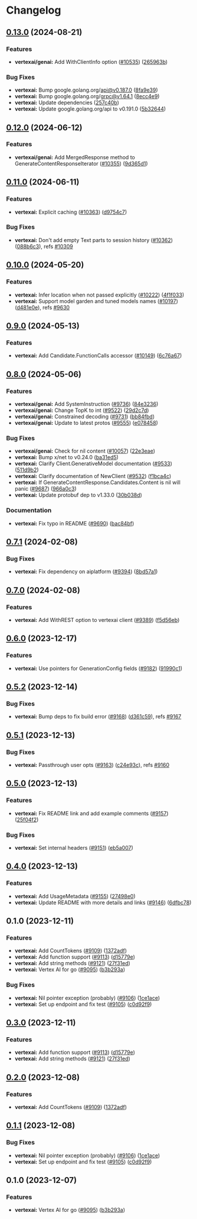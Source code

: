 # Changelog

## [0.13.0](https://github.com/googleapis/google-cloud-go/compare/vertexai/v0.12.0...vertexai/v0.13.0) (2024-08-21)


### Features

* **vertexai/genai:** Add WithClientInfo option ([#10535](https://github.com/googleapis/google-cloud-go/issues/10535)) ([265963b](https://github.com/googleapis/google-cloud-go/commit/265963bd5b91c257b3c3d3c1f52cdf2b5f4c9d1a))


### Bug Fixes

* **vertexai:** Bump google.golang.org/api@v0.187.0 ([8fa9e39](https://github.com/googleapis/google-cloud-go/commit/8fa9e398e512fd8533fd49060371e61b5725a85b))
* **vertexai:** Bump google.golang.org/grpc@v1.64.1 ([8ecc4e9](https://github.com/googleapis/google-cloud-go/commit/8ecc4e9622e5bbe9b90384d5848ab816027226c5))
* **vertexai:** Update dependencies ([257c40b](https://github.com/googleapis/google-cloud-go/commit/257c40bd6d7e59730017cf32bda8823d7a232758))
* **vertexai:** Update google.golang.org/api to v0.191.0 ([5b32644](https://github.com/googleapis/google-cloud-go/commit/5b32644eb82eb6bd6021f80b4fad471c60fb9d73))

## [0.12.0](https://github.com/googleapis/google-cloud-go/compare/vertexai/v0.11.0...vertexai/v0.12.0) (2024-06-12)


### Features

* **vertexai/genai:** Add MergedResponse method to GenerateContentResponseIterator ([#10355](https://github.com/googleapis/google-cloud-go/issues/10355)) ([9d365d1](https://github.com/googleapis/google-cloud-go/commit/9d365d113bd9c89beed640fb3de17747ab580993))

## [0.11.0](https://github.com/googleapis/google-cloud-go/compare/vertexai/v0.10.0...vertexai/v0.11.0) (2024-06-11)


### Features

* **vertexai:** Explicit caching ([#10363](https://github.com/googleapis/google-cloud-go/issues/10363)) ([d9754c7](https://github.com/googleapis/google-cloud-go/commit/d9754c7c07656b2f68cb63f24f1da4ddcc697f8f))


### Bug Fixes

* **vertexai:** Don't add empty Text parts to session history ([#10362](https://github.com/googleapis/google-cloud-go/issues/10362)) ([088b6c3](https://github.com/googleapis/google-cloud-go/commit/088b6c3afd85d75ce3b30af0620529ec04d4ce1c)), refs [#10309](https://github.com/googleapis/google-cloud-go/issues/10309)

## [0.10.0](https://github.com/googleapis/google-cloud-go/compare/vertexai/v0.9.0...vertexai/v0.10.0) (2024-05-20)


### Features

* **vertexai:** Infer location when not passed explicitly ([#10222](https://github.com/googleapis/google-cloud-go/issues/10222)) ([4f1f033](https://github.com/googleapis/google-cloud-go/commit/4f1f0339b30d44b52eddcbadd504c31ab215db2e))
* **vertexai:** Support model garden and tuned models names ([#10197](https://github.com/googleapis/google-cloud-go/issues/10197)) ([d481e0e](https://github.com/googleapis/google-cloud-go/commit/d481e0e746d6c19dc51493b0311f7b8a8029e017)), refs [#9630](https://github.com/googleapis/google-cloud-go/issues/9630)

## [0.9.0](https://github.com/googleapis/google-cloud-go/compare/vertexai/v0.8.0...vertexai/v0.9.0) (2024-05-13)


### Features

* **vertexai:** Add Candidate.FunctionCalls accessor ([#10149](https://github.com/googleapis/google-cloud-go/issues/10149)) ([6c76a67](https://github.com/googleapis/google-cloud-go/commit/6c76a67af1b630e48597a352fface154fcfdacfb))

## [0.8.0](https://github.com/googleapis/google-cloud-go/compare/vertexai/v0.7.1...vertexai/v0.8.0) (2024-05-06)


### Features

* **vertexai/genai:** Add SystemInstruction ([#9736](https://github.com/googleapis/google-cloud-go/issues/9736)) ([84e3236](https://github.com/googleapis/google-cloud-go/commit/84e3236355de8d3d018c49d64d8dffe67caaf49d))
* **vertexai/genai:** Change TopK to int ([#9522](https://github.com/googleapis/google-cloud-go/issues/9522)) ([29d2c7d](https://github.com/googleapis/google-cloud-go/commit/29d2c7d0be85f0055f4992dc01897782b8a51bcb))
* **vertexai/genai:** Constrained decoding ([#9731](https://github.com/googleapis/google-cloud-go/issues/9731)) ([bb84fbd](https://github.com/googleapis/google-cloud-go/commit/bb84fbd185448bdee5e848e761f094b91365e4c2))
* **vertexai/genai:** Update to latest protos ([#9555](https://github.com/googleapis/google-cloud-go/issues/9555)) ([e078458](https://github.com/googleapis/google-cloud-go/commit/e0784583abdd40bdf7f5c0646cda369926202a63))


### Bug Fixes

* **vertexai/genai:** Check for nil content ([#10057](https://github.com/googleapis/google-cloud-go/issues/10057)) ([22e3eae](https://github.com/googleapis/google-cloud-go/commit/22e3eaee413ea314963f6f9f31d09e439be989b3))
* **vertexai:** Bump x/net to v0.24.0 ([ba31ed5](https://github.com/googleapis/google-cloud-go/commit/ba31ed5fda2c9664f2e1cf972469295e63deb5b4))
* **vertexai:** Clarify Client.GenerativeModel documentation ([#9533](https://github.com/googleapis/google-cloud-go/issues/9533)) ([511d9b2](https://github.com/googleapis/google-cloud-go/commit/511d9b2d7055a2711b3976c319e98d7aec31121f))
* **vertexai:** Clarify documentation of NewClient ([#9532](https://github.com/googleapis/google-cloud-go/issues/9532)) ([f1bca4c](https://github.com/googleapis/google-cloud-go/commit/f1bca4cde57239cd3c606a1566e83a7d7f5e7953))
* **vertexai:** If GenerateContentResponse.Candidates.Content is nil will panic ([#9687](https://github.com/googleapis/google-cloud-go/issues/9687)) ([966a0c3](https://github.com/googleapis/google-cloud-go/commit/966a0c30407748b039ecff608b85754de1f3820e))
* **vertexai:** Update protobuf dep to v1.33.0 ([30b038d](https://github.com/googleapis/google-cloud-go/commit/30b038d8cac0b8cd5dd4761c87f3f298760dd33a))


### Documentation

* **vertexai:** Fix typo in README ([#9690](https://github.com/googleapis/google-cloud-go/issues/9690)) ([bac84bf](https://github.com/googleapis/google-cloud-go/commit/bac84bf20bf2aef21a5bdae93792aaf13ec0349c))

## [0.7.1](https://github.com/googleapis/google-cloud-go/compare/vertexai/v0.7.0...vertexai/v0.7.1) (2024-02-08)


### Bug Fixes

* **vertexai:** Fix dependency on aiplatform ([#9394](https://github.com/googleapis/google-cloud-go/issues/9394)) ([8bd57a1](https://github.com/googleapis/google-cloud-go/commit/8bd57a1abf3d65651f25aba9c582ff273a678dfa))

## [0.7.0](https://github.com/googleapis/google-cloud-go/compare/vertexai/v0.6.0...vertexai/v0.7.0) (2024-02-08)


### Features

* **vertexai:** Add WithREST option to vertexai client ([#9389](https://github.com/googleapis/google-cloud-go/issues/9389)) ([f5d56eb](https://github.com/googleapis/google-cloud-go/commit/f5d56eb03558fce093a5b9947ae041fba4d844b2))

## [0.6.0](https://github.com/googleapis/google-cloud-go/compare/vertexai/v0.5.2...vertexai/v0.6.0) (2023-12-17)


### Features

* **vertexai:** Use pointers for GenerationConfig fields ([#9182](https://github.com/googleapis/google-cloud-go/issues/9182)) ([91990c1](https://github.com/googleapis/google-cloud-go/commit/91990c1746945c7f0548df972acf1498b165beb9))

## [0.5.2](https://github.com/googleapis/google-cloud-go/compare/vertexai/v0.5.1...vertexai/v0.5.2) (2023-12-14)


### Bug Fixes

* **vertexai:** Bump deps to fix build error ([#9168](https://github.com/googleapis/google-cloud-go/issues/9168)) ([d361c59](https://github.com/googleapis/google-cloud-go/commit/d361c59953ec815bc3fbd0fdba04069c68e5cd99)), refs [#9167](https://github.com/googleapis/google-cloud-go/issues/9167)

## [0.5.1](https://github.com/googleapis/google-cloud-go/compare/vertexai/v0.5.0...vertexai/v0.5.1) (2023-12-13)


### Bug Fixes

* **vertexai:** Passthrough user opts ([#9163](https://github.com/googleapis/google-cloud-go/issues/9163)) ([c24e93c](https://github.com/googleapis/google-cloud-go/commit/c24e93c06851d3917d75a9b2362af993071961c0)), refs [#9160](https://github.com/googleapis/google-cloud-go/issues/9160)

## [0.5.0](https://github.com/googleapis/google-cloud-go/compare/vertexai/v0.4.0...vertexai/v0.5.0) (2023-12-13)


### Features

* **vertexai:** Fix README link and add example comments ([#9157](https://github.com/googleapis/google-cloud-go/issues/9157)) ([25f04f2](https://github.com/googleapis/google-cloud-go/commit/25f04f2adf24bebacefd686a378aad986f3a192c))


### Bug Fixes

* **vertexai:** Set internal headers ([#9151](https://github.com/googleapis/google-cloud-go/issues/9151)) ([eb5a007](https://github.com/googleapis/google-cloud-go/commit/eb5a007d1ddaece1438fa02cc465a501bad05d4b))

## [0.4.0](https://github.com/googleapis/google-cloud-go/compare/vertexai/v0.3.0...vertexai/v0.4.0) (2023-12-13)


### Features

* **vertexai:** Add UsageMetadata ([#9155](https://github.com/googleapis/google-cloud-go/issues/9155)) ([27498e0](https://github.com/googleapis/google-cloud-go/commit/27498e05155ec8e93eb4e9b261b7aed4556a6bac))
* **vertexai:** Update README with more details and links ([#9146](https://github.com/googleapis/google-cloud-go/issues/9146)) ([6dfbc78](https://github.com/googleapis/google-cloud-go/commit/6dfbc780548f7fe797a8618cb42f6b0ca12638c4))

## 0.1.0 (2023-12-11)


### Features

* **vertexai:** Add CountTokens ([#9109](https://github.com/googleapis/google-cloud-go/issues/9109)) ([1372adf](https://github.com/googleapis/google-cloud-go/commit/1372adfe412d4ebcac4db5989e8a7bc290979c62))
* **vertexai:** Add function support ([#9113](https://github.com/googleapis/google-cloud-go/issues/9113)) ([d15779e](https://github.com/googleapis/google-cloud-go/commit/d15779e00dc577dfe3075915fc56d4120c03c72c))
* **vertexai:** Add string methods ([#9121](https://github.com/googleapis/google-cloud-go/issues/9121)) ([27f31ed](https://github.com/googleapis/google-cloud-go/commit/27f31edf5f4c932a37a80667dc7b9b4d44d246a9))
* **vertexai:** Vertex AI for go ([#9095](https://github.com/googleapis/google-cloud-go/issues/9095)) ([b3b293a](https://github.com/googleapis/google-cloud-go/commit/b3b293aee06690ed734bb19c404eb6c8af893fa1))


### Bug Fixes

* **vertexai:** Nil pointer exception (probably) ([#9106](https://github.com/googleapis/google-cloud-go/issues/9106)) ([1ce1ace](https://github.com/googleapis/google-cloud-go/commit/1ce1ace31af3439b4cabdf92562044a787996ac9))
* **vertexai:** Set up endpoint and fix test ([#9105](https://github.com/googleapis/google-cloud-go/issues/9105)) ([c0d92f9](https://github.com/googleapis/google-cloud-go/commit/c0d92f95115751d36adc3ebbd5f4413e4e0db17a))

## [0.3.0](https://github.com/googleapis/google-cloud-go/compare/vertexai/v0.2.0...vertexai/v0.3.0) (2023-12-11)


### Features

* **vertexai:** Add function support ([#9113](https://github.com/googleapis/google-cloud-go/issues/9113)) ([d15779e](https://github.com/googleapis/google-cloud-go/commit/d15779e00dc577dfe3075915fc56d4120c03c72c))
* **vertexai:** Add string methods ([#9121](https://github.com/googleapis/google-cloud-go/issues/9121)) ([27f31ed](https://github.com/googleapis/google-cloud-go/commit/27f31edf5f4c932a37a80667dc7b9b4d44d246a9))

## [0.2.0](https://github.com/googleapis/google-cloud-go/compare/vertexai/v0.1.1...vertexai/v0.2.0) (2023-12-08)


### Features

* **vertexai:** Add CountTokens ([#9109](https://github.com/googleapis/google-cloud-go/issues/9109)) ([1372adf](https://github.com/googleapis/google-cloud-go/commit/1372adfe412d4ebcac4db5989e8a7bc290979c62))

## [0.1.1](https://github.com/googleapis/google-cloud-go/compare/vertexai/v0.1.0...vertexai/v0.1.1) (2023-12-08)


### Bug Fixes

* **vertexai:** Nil pointer exception (probably) ([#9106](https://github.com/googleapis/google-cloud-go/issues/9106)) ([1ce1ace](https://github.com/googleapis/google-cloud-go/commit/1ce1ace31af3439b4cabdf92562044a787996ac9))
* **vertexai:** Set up endpoint and fix test ([#9105](https://github.com/googleapis/google-cloud-go/issues/9105)) ([c0d92f9](https://github.com/googleapis/google-cloud-go/commit/c0d92f95115751d36adc3ebbd5f4413e4e0db17a))

## 0.1.0 (2023-12-07)


### Features

* **vertexai:** Vertex AI for go ([#9095](https://github.com/googleapis/google-cloud-go/issues/9095)) ([b3b293a](https://github.com/googleapis/google-cloud-go/commit/b3b293aee06690ed734bb19c404eb6c8af893fa1))
